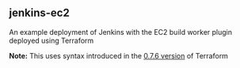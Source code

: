 ## jenkins-ec2

An example deployment of Jenkins with the EC2 build worker plugin deployed
using Terraform

__Note:__ This uses syntax introduced in the [0.7.6 version](https://github.com/hashicorp/terraform/blob/v0.7.6/CHANGELOG.md) of Terraform